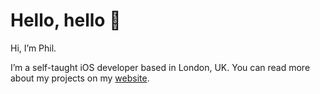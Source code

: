 # Hello, hello 👋

Hi, I’m Phil.

I’m a self-taught iOS developer based in London, UK. You can read more about my projects on my [website](http://phillipbaker.me/).
